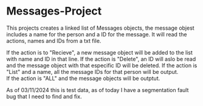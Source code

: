 # Messages-Project

This projects creates a linked list of Messages objects, the message objest includes a name for the person and a ID for the message.
It will read the actions, names and IDs from a txt file.

If the action is to "Recieve", a new message object will be added to the list with name and ID in that line.
If the action is "Delete", an ID will aslo be read and the message object with that especific ID will be deleted.
If the action is "List" and a name, all the message IDs for that person will be output.      
If the action is "ALL" and the message objects will be outptut.


As of 03/11/2024 this is test data, as of today I have a segmentation fault bug that I need to find and fix.


